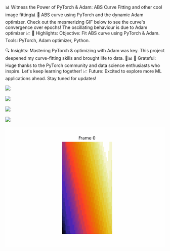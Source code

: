 
📊 Witness the Power of PyTorch & Adam: ABS Curve Fitting  and other cool image fitting📊
🚀 ABS curve using PyTorch and the dynamic Adam optimizer. Check out the mesmerizing GIF below to see the curve's convergence over epochs!
The oscillating behaviour is due to Adam optimizer 📈
🌟 Highlights:
Objective: Fit ABS curve using PyTorch & Adam.
Tools: PyTorch, Adam optimizer, Python.

🔍 Insights: Mastering PyTorch & optimizing with Adam was key. This project deepened my curve-fitting skills and brought life to data. 🧠📊
🙏 Grateful: Huge thanks to the PyTorch community and data science enthusiasts who inspire. Let's keep learning together!
📈 Future: Excited to explore more ML applications ahead. Stay tuned for updates!

![](https://github.com/ShahabZada/nn-function-approximator/blob/main/visualizations/prediction_animation_abs.gif)

![](https://github.com/ShahabZada/nn-function-approximator/blob/main/visualizations/prediction_animation_img2.gif)

![](https://github.com/ShahabZada/nn-function-approximator/blob/main/visualizations/prediction_animation_khan.gif)

![](https://github.com/ShahabZada/nn-function-approximator/blob/main/visualizations/prediction_animation_sin.gif)

![](https://github.com/ShahabZada/nn-function-approximator/blob/main/visualizations/prediction_animation_l1.gif)

